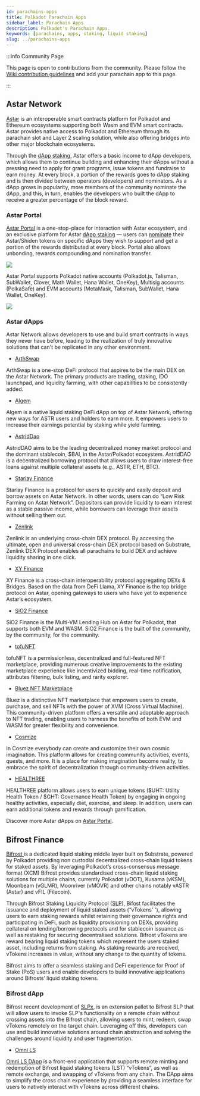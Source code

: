 ```yaml
---
id: parachains-apps
title: Polkadot Parachain Apps
sidebar_label: Parachain Apps
description: Polkadot's Parachain Apps.
keywords: [parachains, apps, staking, liquid staking]
slug: ../parachains-apps
---
```


:::info Community Page

This page is open to contributions from the community. Please follow the
[Wiki contribution guidelines](https://github.com/w3f/polkadot-wiki#contributing-to-documentation)
and add your parachain app to this page.

:::

## Astar Network

[Astar](https://astar.network/) is an interoperable smart contracts platform for Polkadot and
Ethereum ecosystems supporting both Wasm and EVM smart contracts. Astar provides native access to
Polkadot and Ethereum through its parachain slot and Layer 2 scaling solution, while also offering
bridges into other major blockchain ecosystems.

Through the [dApp staking](https://docs.astar.network/docs/build/dapp-staking/), Astar offers a
basic income to dApp developers, which allows them to continue building and enhancing their dApps
without a pressing need to apply for grant programs, issue tokens and fundraise to earn money. At
every block, a portion of the rewards goes to dApp staking and is then divided between operators
(developers) and nominators. As a dApp grows in popularity, more members of the community nominate
the dApp, and this, in turn, enables the developers who built the dApp to receive a greater
percentage of the block reward.

### Astar Portal

[Astar Portal](https://portal.astar.network/) is a one-stop-place for interaction with Astar
ecosystem, and an exclusive platform for Astar
[dApp staking](https://docs.astar.network/docs/build/dapp-staking/) — users can
[nominate](https://docs.astar.network/docs/build/dapp-staking/for-stakers/staking/) their
Astar/Shiden tokens on specific dApps they wish to support and get a portion of the rewards
distributed at every block. Portal also allows unbonding, rewards compounding and nomination
transfer.

[![](https://docs.astar.network/assets/images/18_projects-77835c356c399187d0627b5bf7093498.png)](https://portal.astar.network/)

Astar Portal supports Polkadot native accounts (Polkadot.js, Talisman, SubWallet, Clover, Math
Wallet, Hana Wallet, OneKey), Multisig accounts (PolkaSafe) and EVM accounts (MetaMask, Talisman,
SubWallet, Hana Wallet, OneKey).

[![](https://docs.astar.network/assets/images/19_Staking-398bf2dd12b5048a5b8ed4e326fe0ac5.png)](https://portal.astar.network/)

### Astar dApps

Astar Network allows developers to use and build smart contracts in ways they never have before,
leading to the realization of truly innovative solutions that can't be replicated in any other
environment.

- [ArthSwap](https://app.arthswap.org/#/swap)

ArthSwap is a one-stop DeFi protocol that aspires to be the main DEX on the Astar Network. The
primary products are trading, staking, IDO launchpad, and liquidity farming, with other capabilities
to be consistently added.

- [Algem](https://www.algem.io/)

Algem is a native liquid staking DeFi dApp on top of Astar Network, offering new ways for ASTR users
and holders to earn more. It empowers users to increase their earnings potential by staking while
yield farming.

- [AstridDao](https://astriddao.xyz/)

AstridDAO aims to be the leading decentralized money market protocol and the dominant stablecoin,
$BAI, in the Astar/Polkadot ecosystem. AstridDAO is a decentralized borrowing protocol that allows
users to draw interest-free loans against multiple collateral assets (e.g., ASTR, ETH, BTC).

- [Starlay Finance](https://starlay.finance/)

Starlay Finance is a protocol for users to quickly and easily deposit and borrow assets on Astar
Network. In other words, users can do “Low Risk Farming on Astar Network”. Depositors can provide
liquidity to earn interest as a stable passive income, while borrowers can leverage their assets
without selling them out.

- [Zenlink](https://dex.zenlink.pro/#/swap)

Zenlink is an underlying cross-chain DEX protocol. By accessing the ultimate, open and universal
cross-chain DEX protocol based on Substrate, Zenlink DEX Protocol enables all parachains to build
DEX and achieve liquidity sharing in one click.

- [XY Finance](https://xy.finance/)

XY Finance is a cross-chain interoperability protocol aggregating DEXs & Bridges. Based on the data
from DeFi Llama, XY Finance is the top bridge protocol on Astar, opening gateways to users who have
yet to experience Astar’s ecosystem.

- [SiO2 Finance](https://www.sio2.finance/)

SiO2 Finance is the Multi-VM Lending Hub on Astar for Polkadot, that supports both EVM and WASM.
SiO2 Finance is the built of the community, by the community, for the community.

- [tofuNFT](https://tofunft.com/)

tofuNFT is a permissionless, decentralized and full-featured NFT marketplace, providing numerous
creative improvements to the existing marketplace experience like incentivized bidding, real-time
notification, attributes filtering, bulk listing, and rarity explorer.

- [Bluez NFT Marketplace](https://bluez.app/)

Bluez is a distinctive NFT marketplace that empowers users to create, purchase, and sell NFTs with
the power of XVM (Cross Virtual Machine). This community-driven platform offers a versatile and
adaptable approach to NFT trading, enabling users to harness the benefits of both EVM and WASM for
greater flexibility and convenience.

- [Cosmize](https://www.cosmize.io/)

In Cosmize everybody can create and customize their own cosmic imagination. This platform allows for
creating community activities, events, quests, and more. It is a place for making imagination become
reality, to embrace the spirit of decentralization through community-driven activities.

- [HEALTHREE](https://heal3.com/)

HEALTHREE platform allows users to earn unique tokens ($UHT: Utility Health Token / $GHT: Governance
Health Token) by engaging in ongoing healthy activities, especially diet, exercise, and sleep. In
addition, users can earn additional tokens and rewards through gamification.

Discover more Astar dApps on
[Astar Portal](https://portal.astar.network/astar/dapp-staking/discover).

## Bifrost Finance

[Bifrost ](https://bifrost.finance/)is a dedicated liquid staking middle layer built on Substrate, powered by Polkadot providing non custodial decentralized cross-chain liquid tokens for staked assets. By leveraging Polkadot’s cross-consensus message format (XCM) Bifrost provides standardised cross-chain liquid staking solutions for multiple chains, currently Polkadot (vDOT), Kusama (vKSM), Moonbeam (vGLMR), Moonriver (vMOVR) and other chains notably vASTR (Astar) and vFIL (Filecoin).

Through Bifrost Staking Liquidity Protocol ([SLP](https://bifrost-finance.medium.com/why-bifrost-slp-is-the-good-choice-for-decentralized-liquid-staking-ceb90091ef41)), Bifost facilitates the issuance and deployment of liquid staked assets (“vTokens' '), allowing users to earn staking rewards whilst retaining their governance rights and participating in DeFi, such as liquidity provisioning on DEXs, providing collateral on lending/borrowing protocols and for stablecoin issuance as well as restaking for securing decentralised solutions. Bifrost vTokens are reward bearing liquid staking tokens which represent the users staked asset, including returns from staking. As staking rewards are received, vTokens increases in value, without any change to the quantity of tokens.

Bifrost aims to offer a seamless staking and DeFi experience for Proof of Stake (PoS) users and enable developers to build innovative applications around Bifrosts’ liquid staking tokens.

### Bifrost dApp

Bifrost recent development of [SLPx](https://bifrost-finance.medium.com/slpx-pallet-a-further-step-into-the-omni-chain-liquid-staking-68cb4d99c82f), is an extension pallet to Bifrost SLP that will allow users to invoke SLP's functionality on a remote chain without crossing assets into the Bifrost chain, allowing users to mint, redeem, swap vTokens remotely on the target chain. Leveraging off this, developers can use and build innovative solutions around chain abstraction and solving the challenges around liquidity and user fragmentation.

* [Omni LS](https://omni.ls/)

[Omni LS DApp](https://bifrost-finance.medium.com/omni-ls-dapp-the-easiest-fastest-and-most-secure-way-to-access-bifrost-liquid-staking-tokens-21ee080b03cd) is a front-end application that supports remote minting and redemption of Bifrost liquid staking tokens (LST) “vTokens”, as well as remote exchange, and swapping of vTokens from any chain. The DApp aims to simplify the cross chain experience by providing a seamless interface for users to natively interact with vTokens across different chains.
